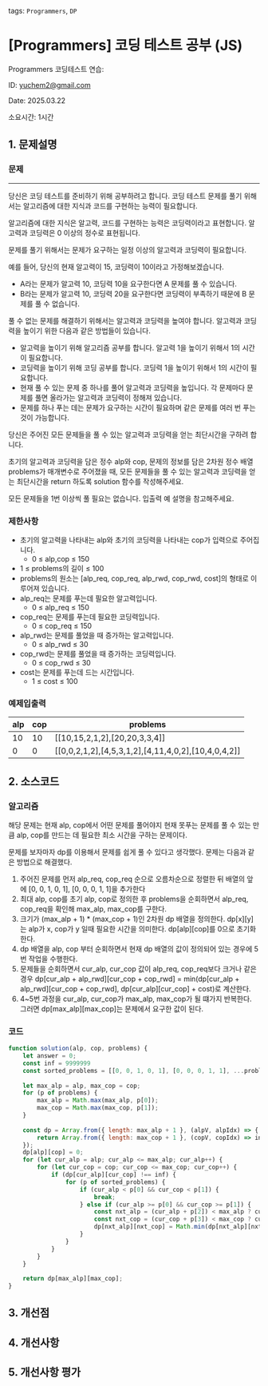 tags: `Programmers`, `DP`
# [Programmers] 코딩 테스트 공부 (JS)
Programmers 코딩테스트 연습: 

ID: yuchem2@gmail.com

Date: 2025.03.22

소요시간: 1시간

## 1. 문제설명

### 문제
---

당신은 코딩 테스트를 준비하기 위해 공부하려고 합니다. 코딩 테스트 문제를 풀기 위해서는 알고리즘에 대한 지식과 코드를 구현하는 능력이 필요합니다.

알고리즘에 대한 지식은 알고력, 코드를 구현하는 능력은 코딩력이라고 표현합니다. 알고력과 코딩력은 0 이상의 정수로 표현됩니다.

문제를 풀기 위해서는 문제가 요구하는 일정 이상의 알고력과 코딩력이 필요합니다.

예를 들어, 당신의 현재 알고력이 15, 코딩력이 10이라고 가정해보겠습니다.

+ A라는 문제가 알고력 10, 코딩력 10을 요구한다면 A 문제를 풀 수 있습니다.
+ B라는 문제가 알고력 10, 코딩력 20을 요구한다면 코딩력이 부족하기 때문에 B 문제를 풀 수 없습니다.

풀 수 없는 문제를 해결하기 위해서는 알고력과 코딩력을 높여야 합니다. 알고력과 코딩력을 높이기 위한 다음과 같은 방법들이 있습니다.

+ 알고력을 높이기 위해 알고리즘 공부를 합니다. 알고력 1을 높이기 위해서 1의 시간이 필요합니다.
+ 코딩력을 높이기 위해 코딩 공부를 합니다. 코딩력 1을 높이기 위해서 1의 시간이 필요합니다.
+ 현재 풀 수 있는 문제 중 하나를 풀어 알고력과 코딩력을 높입니다. 각 문제마다 문제를 풀면 올라가는 알고력과 코딩력이 정해져 있습니다.
+ 문제를 하나 푸는 데는 문제가 요구하는 시간이 필요하며 같은 문제를 여러 번 푸는 것이 가능합니다.

당신은 주어진 모든 문제들을 풀 수 있는 알고력과 코딩력을 얻는 최단시간을 구하려 합니다.

초기의 알고력과 코딩력을 담은 정수 alp와 cop, 문제의 정보를 담은 2차원 정수 배열 problems가 매개변수로 주어졌을 때, 모든 문제들을 풀 수 있는 알고력과 코딩력을 얻는 최단시간을 return 하도록 solution 함수를 작성해주세요.

모든 문제들을 1번 이상씩 풀 필요는 없습니다. 입출력 예 설명을 참고해주세요.

### 제한사항
+ 초기의 알고력을 나타내는 alp와 초기의 코딩력을 나타내는 cop가 입력으로 주어집니다.
  + 0 ≤ alp,cop ≤ 150
+ 1 ≤ problems의 길이 ≤ 100
+ problems의 원소는 [alp_req, cop_req, alp_rwd, cop_rwd, cost]의 형태로 이루어져 있습니다.
+ alp_req는 문제를 푸는데 필요한 알고력입니다.
  + 0 ≤ alp_req ≤ 150
+ cop_req는 문제를 푸는데 필요한 코딩력입니다.
  + 0 ≤ cop_req ≤ 150
+ alp_rwd는 문제를 풀었을 때 증가하는 알고력입니다.
  + 0 ≤ alp_rwd ≤ 30
+ cop_rwd는 문제를 풀었을 때 증가하는 코딩력입니다.
  + 0 ≤ cop_rwd ≤ 30
+ cost는 문제를 푸는데 드는 시간입니다.
  + 1 ≤ cost ≤ 100
 
### 예제입출력

| alp | cop | problems                                            |
|-----|-----|-----------------------------------------------------|
| 10  | 10  | [[10,15,2,1,2],[20,20,3,3,4]]                       |
| 0   | 0   | [[0,0,2,1,2],[4,5,3,1,2],[4,11,4,0,2],[10,4,0,4,2]] |



## 2. 소스코드

### 알고리즘

해당 문제는 현재 alp, cop에서 어떤 문제를 풀어야지 현재 못푸는 문제를 풀 수 있는 만큼 alp, cop를 만드는 데 필요한 최소 시간을 구하는 문제이다. 

문제를 보자마자 dp를 이용해서 문제를 쉽게 풀 수 있다고 생각했다. 문제는 다음과 같은 방법으로 해결했다.

1. 주어진 문제를 먼저 alp_req, cop_req 순으로 오름차순으로 정렬한 뒤 배열의 앞에 [0, 0, 1, 0, 1], [0, 0, 0, 1, 1]을 추가한다
2. 최대 alp, cop를 초기 alp, cop로 정의한 후 problems을 순회하면서 alp_req, cop_req을 확인해 max_alp, max_cop를 구한다.
3. 크기가 (max_alp + 1) * (max_cop + 1)인 2차원 dp 배열을 정의한다. dp[x][y]는 alp가 x, cop가 y 일때 필요한 시간을 의미한다. dp[alp][cop]를 0으로 초기화한다.
4. dp 배열을 alp, cop 부터 순회하면서 현재 dp 배열의 값이 정의되어 있는 경우에 5번 작업을 수행한다.
5. 문제들을 순회하면서 cur_alp, cur_cop 값이 alp_req, cop_req보다 크거나 같은 경우 dp[cur_alp + alp_rwd][cur_cop + cop_rwd] = min(dp[cur_alp + alp_rwd][cur_cop + cop_rwd], dp[cur_alp][cur_cop] + cost)로 계산한다.
6. 4~5번 과정을 cur_alp, cur_cop가 max_alp, max_cop가 될 떄가지 반복한다. 그러면 dp[max_alp][max_cop]는 문제에서 요구한 값이 된다.

### 코드
```javascript
function solution(alp, cop, problems) {
    let answer = 0;
    const inf = 9999999
    const sorted_problems = [[0, 0, 1, 0, 1], [0, 0, 0, 1, 1], ...problems.sort((a, b) => a[0] - b[0] || a[1] - b[1])]; 
    
    let max_alp = alp, max_cop = cop;
    for (p of problems) {
        max_alp = Math.max(max_alp, p[0]);
        max_cop = Math.max(max_cop, p[1]);
    }
    
    const dp = Array.from({ length: max_alp + 1 }, (alpV, alpIdx) => {
        return Array.from({ length: max_cop + 1 }, (copV, copIdx) => inf);
    });
    dp[alp][cop] = 0;
    for (let cur_alp = alp; cur_alp <= max_alp; cur_alp++) {
        for (let cur_cop = cop; cur_cop <= max_cop; cur_cop++) {
            if (dp[cur_alp][cur_cop] !== inf) {
                for (p of sorted_problems) {
                    if (cur_alp < p[0] && cur_cop < p[1]) {
                        break;
                    } else if (cur_alp >= p[0] && cur_cop >= p[1]) {
                        const nxt_alp = (cur_alp + p[2]) < max_alp ? cur_alp + p[2] : max_alp;
                        const nxt_cop = (cur_cop + p[3]) < max_cop ? cur_cop + p[3] : max_cop;
                        dp[nxt_alp][nxt_cop] = Math.min(dp[nxt_alp][nxt_cop], dp[cur_alp][cur_cop] + p[4]);
                    }
                }
            }
        }
    }
    
    return dp[max_alp][max_cop];
}
```
## 3. 개선점

## 4. 개선사항

## 5. 개선사항 평가
